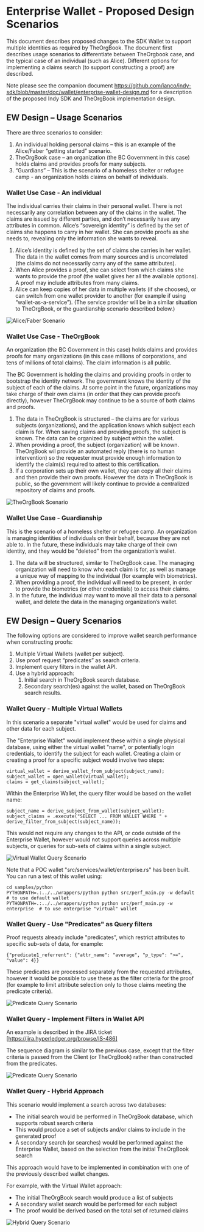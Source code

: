 
# Enterprise Wallet - Proposed Design Scenarios

This document describes proposed changes to the SDK Wallet to support multiple identities as required by TheOrgBook.  The document first describes usage scenarios to differentiate between TheOrgbook case, and the typical case of an individual (such as Alice).  Different options for implementing a claims search (to support constructing a proof) are described.

Note please see the companion document https://github.com/ianco/indy-sdk/blob/master/doc/wallet/enterprise-wallet-design.md for a description of the proposed Indy SDK and TheOrgBook implementation design.

## EW Design – Usage Scenarios

There are three scenarios to consider:

1.	An individual holding personal claims – this is an example of the Alice/Faber “getting started” scenario.  
1.	TheOrgBook case – an organization (the BC Government in this case) holds claims and provides proofs for many subjects.
1.	“Guardians” – This is the scenario of a homeless shelter or refugee camp - an organization holds claims on behalf of individuals.

### Wallet Use Case - An individual

The individual carries their claims in their personal wallet.  There is not necessarily any correlation between any of the claims in the wallet.  The claims are issued by different parties, and don’t necessarily have any attributes in common.  Alice’s “sovereign identity” is defined by the set of claims she happens to carry in her wallet.  She can provide proofs as she needs to, revealing only the information she wants to reveal.

1.	Alice’s identity is defined by the set of claims she carries in her wallet.  The data in the wallet comes from many sources and is uncorrelated (the claims do not necessarily carry any of the same attributes).
1.	When Alice provides a proof, she can select from which claims she wants to provide the proof (the wallet gives her all the available options).  A proof may include attributes from many claims.
1.	Alice can keep copies of her data in multiple wallets (if she chooses), or can switch from one wallet provider to another (for example if using “wallet-as-a-service”).  (The service provider will be in a similar situation to TheOrgBook, or the guardianship scenario described below.)

![Alice/Faber Scenario](https://github.com/ianco/indy-sdk/raw/master/doc/wallet/ew-scenario1-alice-faber.png "Alice/Faber Scenario")

### Wallet Use Case - TheOrgBook

An organization (the BC Government in this case) holds claims and provides proofs for many organizations (in this case millions of corporations, and tens of millions of total claims).  The claim information is all public.  

The BC Government is holding the claims and providing proofs in order to bootstrap the identity network.  The government knows the identity of the subject of each of the claims.  At some point in the future, organizations may take charge of their own claims (in order that they can provide proofs directly), however TheOrgBook may continue to be a source of both claims and proofs.

1.	The data in TheOrgBook is structured – the claims are for various subjects (organizations), and the application knows which subject each claim is for.  When saving claims and providing proofs, the subject is known.  The data can be organized by subject within the wallet.
1.	When providing a proof, the subject (organization) will be known.  TheOrgBook wil provide an automated reply (there is no human intervention) so the requester must provide enough information to identify the claim(s) required to attest to this certification.
1.	If a corporation sets up their own wallet, they can copy all their claims and then provide their own proofs.  However the data in TheOrgBook is public, so the government will likely continue to provide a centralized repository of claims and proofs.

![TheOrgBook Scenario](https://github.com/ianco/indy-sdk/raw/master/doc/wallet/ew-scenario2-TheOrgBook.png "TheOrgBook Scenario")

### Wallet Use Case - Guardianship

This is the scenario of a homeless shelter or refugee camp.  An organization is managing identities of individuals on their behalf, because they are not able to.  In the future, these individuals may take charge of their own identity, and they would be “deleted” from the organization’s wallet.

1.	The data will be structured, similar to TheOrgBook case.  The managing organization will need to know who each claim is for, as well as manage a unique way of mapping to the individual (for example with biometrics).
1.	When providing a proof, the individual will need to be present, in order to provide the biometrics (or other credentials) to access their claims.
1.	In the future, the individual may want to move all their data to a personal wallet, and delete the data in the managing organization’s wallet.


## EW Design – Query Scenarios

The following options are considered to improve wallet search performance when constructing proofs:

1.	Multiple Virtual Wallets (wallet per subject).
1.	Use proof request “predicates” as search criteria.
1.	Implement query filters in the wallet API.
1.	Use a hybrid approach:
     1.	Initial search in TheOrgBook search database.
     1.	Secondary search(es) against the wallet, based on TheOrgBook search results.

### Wallet Query - Multiple Virtual Wallets

In this scenario a separate "virtual wallet" would be used for claims and other data for each subject.

The "Enterprise Wallet" would implement these within a single physical database, using either the virtual wallet "name", or potentially login credentials, to identify the subject for each wallet.  Creating a claim or creating a proof for a specific subject would involve two steps:

```
virtual_wallet = derive_wallet_from_subject(subject_name);
subject_wallet = open_wallet(virtual_wallet);
claims = get_claims(subject_wallet);
```

Within the Enterprise Wallet, the query filter would be based on the wallet name:

```
subject_name = derive_subject_from_wallet(subject_wallet);
subject_claims = .execute("SELECT ... FROM WALLET WHERE " + derive_filter_from_subject(subject_name));
```

This would not require any changes to the API, or code outside of the Enterprise Wallet, however would not support queries across multiple subjects, or queries for sub-sets of claims within a single subject.

![Virtual Wallet Query Scenario](https://github.com/ianco/indy-sdk/raw/master/doc/wallet/ew-query1-virtual-wallet.png "Virtual Wallet Query Scenario")

Note that a POC wallet "src/services/wallet/enterprise.rs" has been built.  You can run a test of this wallet using:

```
cd samples/python
PYTHONPATH=.:../../wrappers/python python src/perf_main.py -w default     # to use default wallet
PYTHONPATH=.:../../wrappers/python python src/perf_main.py -w enterprise  # to use enterprise "virtual" wallet
```


### Wallet Query - Use "Predicates" as Query filters

Proof requests already include "predicates", which restrict attributes to specific sub-sets of data, for example:

```
{"predicate1_referrent": {"attr_name": "average", "p_type": ">=", "value": 4}}
```

These predicates are processed separately from the requested attributes, however it would be possible to use these as the filter criteria for the proof (for example to limit attribute selection only to those claims meeting the predicate criteria).

![Predicate Query Scenario](https://github.com/ianco/indy-sdk/raw/master/doc/wallet/ew-query2-proof-req-predicate.png "Predicate Query Scenario")

### Wallet Query - Implement Filters in Wallet API

An example is described in the JIRA ticket [https://jira.hyperledger.org/browse/IS-486]

The sequence diagram is similar to the previous case, except that the filter criteria is passed from the Client (or TheOrgBook) rather than constructed from the predicates.

![Predicate Query Scenario](https://github.com/ianco/indy-sdk/raw/master/doc/wallet/ew-query3-proof-req-predicate.png "Predicate Query Scenario")

### Wallet Query - Hybrid Approach

This scenario would implement a search across two databases:

* The initial search would be performed in TheOrgBook database, which supports robust search criteria
* This would produce a set of subjects and/or claims to include in the generated proof
* A secondary search (or searches) would be performed against the Enterprise Wallet, based on the selection from the initial TheOrgBook search

This approach would have to be implemented in combination with one of the previously described wallet changes.

For example, with the Virtual Wallet approach:

* The initial TheOrgBook search would produce a list of subjects
* A secondary wallet search would be performed for each subject
* The proof would be derived based on the total set of returned claims

![Hybrid Query Scenario](https://github.com/ianco/indy-sdk/raw/master/doc/wallet/ew-query4-hybrid-query.png "Hybrid Query Scenario")

